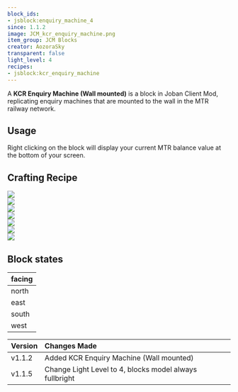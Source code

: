 ```yaml
---
block_ids:
- jsblock:enquiry_machine_4
since: 1.1.2
image: JCM_kcr_enquiry_machine.png
item_group: JCM Blocks
creator: AozoraSky
transparent: false
light_level: 4
recipes:
- jsblock:kcr_enquiry_machine
---
```


A **KCR Enquiry Machine (Wall mounted)** is a block in Joban Client Mod, replicating enquiry machines that are mounted to the wall in the MTR railway network.

## Usage
Right clicking on the block will display your current MTR balance value at the bottom of your screen.

## Crafting Recipe
<div class="crafting">
    <div class="crafting-table">
        <!-- row 1 -->
        <div></div>
        <div></div>
        <div></div>
        <!-- row 2 -->
        <div><img src="../crafting/Minecraft_Iron_ingot.png"></div>
        <div><img src="../crafting/Minecraft_Redstone.png"></div>
        <div><img src="../crafting/Minecraft_Iron_ingot.png"></div>
        <!-- row 3 -->
        <div><img src="../crafting/Minecraft_Iron_ingot.png"></div>
        <div><img src="../crafting/Minecraft_Iron_ingot.png"></div>
        <div><img src="../crafting/Minecraft_Iron_ingot.png"></div>
    </div>
    <div class="crafting-arrow"></div>
    <div class="crafting-result" data-count="4">
        <img src="../crafting/JCM_Item_Kcr_enquiry_machine.png">
    </div>
</div>

## Block states
| facing |
|:-------|
| north  |
| east   |
| south  |
| west   |

| Version | Changes Made                                                                                                 |
|:--------|:-------------------------------------------------------------------------------------------------------------|
| v1.1.2  | Added KCR Enquiry Machine (Wall mounted)                                                                     |
| v1.1.5  | Change Light Level to 4, blocks model always fullbright                                                      |
